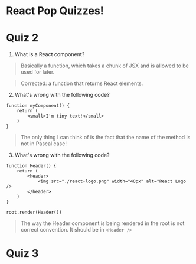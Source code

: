 # React Pop Quizzes!

# Quiz 2

1. What is a React component?
> Basically a function, which takes a chunk of JSX and is allowed to be used for later.

> Corrected: a function that returns React elements.

2. What's wrong with the following code?
```
function myComponent() {
    return (
        <small>I'm tiny text!</small>
    )
}
```
> The only thing I can think of is the fact that the name of the method is not in Pascal case!


3. What's wrong with the following code?
```
function Header() {
    return (
        <header>
            <img src="./react-logo.png" width="40px" alt="React Logo />
        </header>
    )
}

root.render(Header())
```
> The way the Header component is being rendered in the root is not correct convention.
It should be in `<Header />`

# Quiz 3
